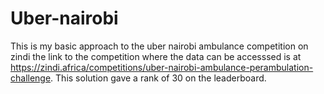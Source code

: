 # Uber-nairobi
This is my basic approach to the uber nairobi ambulance competition on zindi 
the link to the competition where the data can be accesssed is at https://zindi.africa/competitions/uber-nairobi-ambulance-perambulation-challenge.
This solution gave a rank of 30 on the leaderboard.

